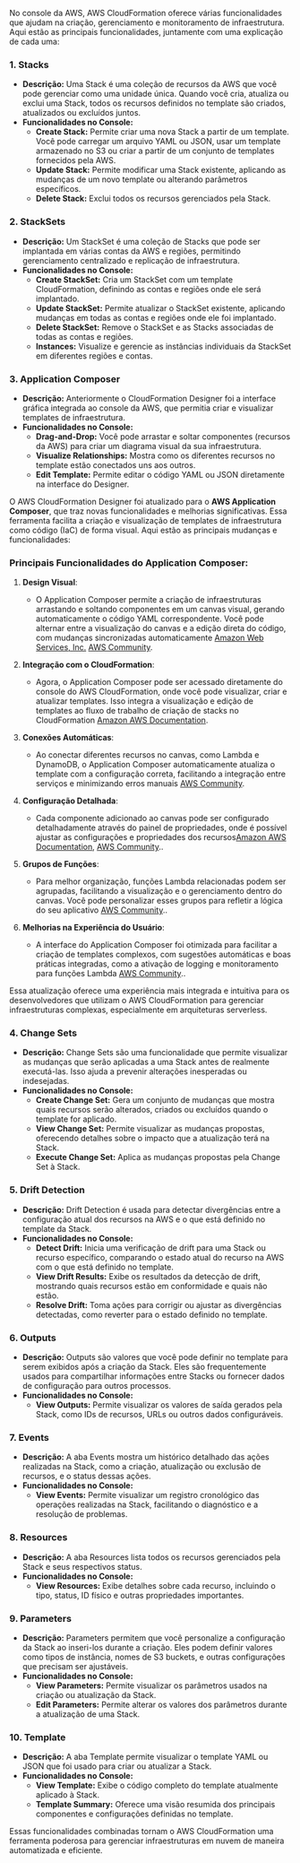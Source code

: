 
No console da AWS, AWS CloudFormation oferece várias funcionalidades que ajudam na criação, gerenciamento e monitoramento de infraestrutura. Aqui estão as principais funcionalidades, juntamente com uma explicação de cada uma:

### 1. **Stacks**
   - **Descrição:** Uma Stack é uma coleção de recursos da AWS que você pode gerenciar como uma unidade única. Quando você cria, atualiza ou exclui uma Stack, todos os recursos definidos no template são criados, atualizados ou excluídos juntos.
   - **Funcionalidades no Console:**
     - **Create Stack:** Permite criar uma nova Stack a partir de um template. Você pode carregar um arquivo YAML ou JSON, usar um template armazenado no S3 ou criar a partir de um conjunto de templates fornecidos pela AWS.
     - **Update Stack:** Permite modificar uma Stack existente, aplicando as mudanças de um novo template ou alterando parâmetros específicos.
     - **Delete Stack:** Exclui todos os recursos gerenciados pela Stack.

### 2. **StackSets**
   - **Descrição:** Um StackSet é uma coleção de Stacks que pode ser implantada em várias contas da AWS e regiões, permitindo gerenciamento centralizado e replicação de infraestrutura.
   - **Funcionalidades no Console:**
     - **Create StackSet:** Cria um StackSet com um template CloudFormation, definindo as contas e regiões onde ele será implantado.
     - **Update StackSet:** Permite atualizar o StackSet existente, aplicando mudanças em todas as contas e regiões onde ele foi implantado.
     - **Delete StackSet:** Remove o StackSet e as Stacks associadas de todas as contas e regiões.
     - **Instances:** Visualize e gerencie as instâncias individuais da StackSet em diferentes regiões e contas.

### 3. **Application Composer**
   - **Descrição:** Anteriormente o CloudFormation Designer foi a interface gráfica integrada ao console da AWS, que permitia criar e visualizar templates de infraestrutura. 
   - **Funcionalidades no Console:**
     - **Drag-and-Drop:** Você pode arrastar e soltar componentes (recursos da AWS) para criar um diagrama visual da sua infraestrutura.
     - **Visualize Relationships:** Mostra como os diferentes recursos no template estão conectados uns aos outros.
     - **Edit Template:** Permite editar o código YAML ou JSON diretamente na interface do Designer.

O AWS CloudFormation Designer foi atualizado para o **AWS Application Composer**, que traz novas funcionalidades e melhorias significativas. Essa ferramenta facilita a criação e visualização de templates de infraestrutura como código (IaC) de forma visual. Aqui estão as principais mudanças e funcionalidades:

### **Principais Funcionalidades do Application Composer:**

1. **Design Visual**:
   - O Application Composer permite a criação de infraestruturas arrastando e soltando componentes em um canvas visual, gerando automaticamente o código YAML correspondente. Você pode alternar entre a visualização do canvas e a edição direta do código, com mudanças sincronizadas automaticamente [Amazon Web Services, Inc.](https://aws.amazon.com/blogs/compute/visually-design-your-application-with-aws-application-composer/)​ [AWS Community](https://community.aws/content/2dukXTxyIrXK6vHPARBL40BZQxT/deploy-sam-application-composer).

2. **Integração com o CloudFormation**:
   - Agora, o Application Composer pode ser acessado diretamente do console do AWS CloudFormation, onde você pode visualizar, criar e atualizar templates. Isso integra a visualização e edição de templates ao fluxo de trabalho de criação de stacks no CloudFormation [Amazon AWS Documentation](https://docs.aws.amazon.com/application-composer/latest/dg/what-is-composer.html).

3. **Conexões Automáticas**:
   - Ao conectar diferentes recursos no canvas, como Lambda e DynamoDB, o Application Composer automaticamente atualiza o template com a configuração correta, facilitando a integração entre serviços e minimizando erros manuais [AWS Community](https://community.aws/content/2dukXTxyIrXK6vHPARBL40BZQxT/deploy-sam-application-composer).

4. **Configuração Detalhada**:
   - Cada componente adicionado ao canvas pode ser configurado detalhadamente através do painel de propriedades, onde é possível ajustar as configurações e propriedades dos recursos[Amazon AWS Documentation](https://docs.aws.amazon.com/application-composer/latest/dg/what-is-composer.html), [AWS Community](https://community.aws/content/2dukXTxyIrXK6vHPARBL40BZQxT/deploy-sam-application-composer)..

5. **Grupos de Funções**:
   - Para melhor organização, funções Lambda relacionadas podem ser agrupadas, facilitando a visualização e o gerenciamento dentro do canvas. Você pode personalizar esses grupos para refletir a lógica do seu aplicativo [AWS Community](https://community.aws/content/2dukXTxyIrXK6vHPARBL40BZQxT/deploy-sam-application-composer)..

6. **Melhorias na Experiência do Usuário**:
   - A interface do Application Composer foi otimizada para facilitar a criação de templates complexos, com sugestões automáticas e boas práticas integradas, como a ativação de logging e monitoramento para funções Lambda [AWS Community](https://community.aws/content/2dukXTxyIrXK6vHPARBL40BZQxT/deploy-sam-application-composer)..

Essa atualização oferece uma experiência mais integrada e intuitiva para os desenvolvedores que utilizam o AWS CloudFormation para gerenciar infraestruturas complexas, especialmente em arquiteturas serverless.  

### 4. **Change Sets**
   - **Descrição:** Change Sets são uma funcionalidade que permite visualizar as mudanças que serão aplicadas a uma Stack antes de realmente executá-las. Isso ajuda a prevenir alterações inesperadas ou indesejadas.
   - **Funcionalidades no Console:**
     - **Create Change Set:** Gera um conjunto de mudanças que mostra quais recursos serão alterados, criados ou excluídos quando o template for aplicado.
     - **View Change Set:** Permite visualizar as mudanças propostas, oferecendo detalhes sobre o impacto que a atualização terá na Stack.
     - **Execute Change Set:** Aplica as mudanças propostas pela Change Set à Stack.

### 5. **Drift Detection**
   - **Descrição:** Drift Detection é usada para detectar divergências entre a configuração atual dos recursos na AWS e o que está definido no template da Stack.
   - **Funcionalidades no Console:**
     - **Detect Drift:** Inicia uma verificação de drift para uma Stack ou recurso específico, comparando o estado atual do recurso na AWS com o que está definido no template.
     - **View Drift Results:** Exibe os resultados da detecção de drift, mostrando quais recursos estão em conformidade e quais não estão.
     - **Resolve Drift:** Toma ações para corrigir ou ajustar as divergências detectadas, como reverter para o estado definido no template.

### 6. **Outputs**
   - **Descrição:** Outputs são valores que você pode definir no template para serem exibidos após a criação da Stack. Eles são frequentemente usados para compartilhar informações entre Stacks ou fornecer dados de configuração para outros processos.
   - **Funcionalidades no Console:**
     - **View Outputs:** Permite visualizar os valores de saída gerados pela Stack, como IDs de recursos, URLs ou outros dados configuráveis.

### 7. **Events**
   - **Descrição:** A aba Events mostra um histórico detalhado das ações realizadas na Stack, como a criação, atualização ou exclusão de recursos, e o status dessas ações.
   - **Funcionalidades no Console:**
     - **View Events:** Permite visualizar um registro cronológico das operações realizadas na Stack, facilitando o diagnóstico e a resolução de problemas.

### 8. **Resources**
   - **Descrição:** A aba Resources lista todos os recursos gerenciados pela Stack e seus respectivos status.
   - **Funcionalidades no Console:**
     - **View Resources:** Exibe detalhes sobre cada recurso, incluindo o tipo, status, ID físico e outras propriedades importantes.

### 9. **Parameters**
   - **Descrição:** Parameters permitem que você personalize a configuração da Stack ao inseri-los durante a criação. Eles podem definir valores como tipos de instância, nomes de S3 buckets, e outras configurações que precisam ser ajustáveis.
   - **Funcionalidades no Console:**
     - **View Parameters:** Permite visualizar os parâmetros usados na criação ou atualização da Stack.
     - **Edit Parameters:** Permite alterar os valores dos parâmetros durante a atualização de uma Stack.

### 10. **Template**
   - **Descrição:** A aba Template permite visualizar o template YAML ou JSON que foi usado para criar ou atualizar a Stack.
   - **Funcionalidades no Console:**
     - **View Template:** Exibe o código completo do template atualmente aplicado à Stack.
     - **Template Summary:** Oferece uma visão resumida dos principais componentes e configurações definidas no template.

Essas funcionalidades combinadas tornam o AWS CloudFormation uma ferramenta poderosa para gerenciar infraestruturas em nuvem de maneira automatizada e eficiente.